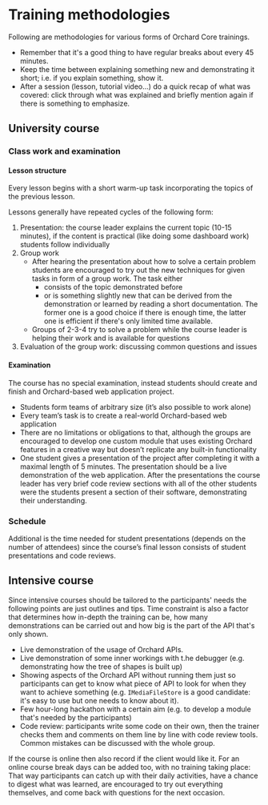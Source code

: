 # Training methodologies



Following are methodologies for various forms of Orchard Core trainings.

- Remember that it's a good thing to have regular breaks about every 45 minutes.
- Keep the time between explaining something new and demonstrating it short; i.e. if you explain something, show it.
- After a session (lesson, tutorial video...) do a quick recap of what was covered: click through what was explained and briefly mention again if there is something to emphasize.


## University course

### Class work and examination

#### Lesson structure
Every lesson begins with a short warm-up task incorporating the topics of the previous lesson.

Lessons generally have repeated cycles of the following form:

1. Presentation: the course leader explains the current topic (10-15 minutes), if the content is practical (like doing some dashboard work) students follow individually
2. Group work
	- After hearing the presentation about how to solve a certain problem students are encouraged to try out the new techniques for given tasks in form of a group work. The task either
		- consists of the topic demonstrated before
		- or is something slightly new that can be derived from the demonstration or learned by reading a short documentation.
	The former one is a good choice if there is enough time, the latter one is efficient if there's only limited time available.
	- Groups of 2-3-4 try to solve a problem while the course leader is helping their work and is available for questions
3. Evaluation of the group work: discussing common questions and issues

#### Examination
The course has no special examination, instead students should create and finish and Orchard-based web application project.

- Students form teams of arbitrary size (it’s also possible to work alone)
- Every team’s task is to create a real-world Orchard-based web application
- There are no limitations or obligations to that, although the groups are encouraged to develop one custom module that uses existing Orchard features in a creative way but doesn’t replicate any built-in functionality
- One student gives a presentation of the project after completing it with a maximal length of 5 minutes. The presentation should be a live demonstration of the web application. After the presentations the course leader has very brief code review sections with all of the other students were the students present a section of their software, demonstrating their understanding.

### Schedule

Additional is the time needed for student presentations (depends on the number of attendees) since the course’s final lesson consists of student presentations and code reviews.


## Intensive course

Since intensive courses should be tailored to the participants' needs the following points are just outlines and tips. Time constraint is also a factor that determines how in-depth the training can be, how many demonstrations can be carried out and how big is the part of the API that's only shown.

- Live demonstration of the usage of Orchard APIs.
- Live demonstration of some inner workings with t.he debugger (e.g. demonstrating how the tree of shapes is built up)
- Showing aspects of the Orchard API without running them just so participants can get to know what piece of API to look for when they want to achieve something (e.g. `IMediaFileStore` is a good candidate: it's easy to use but one needs to know about it).
- Few hour-long hackathon with a certain aim (e.g. to develop a module that's needed by the participants)
- Code review: participants write some code on their own, then the trainer checks them and comments on them line by line with code review tools. Common mistakes can be discussed with the whole group.

If the course is online then also record if the client would like it. For an online course break days can be added too, with no training taking place: That way participants can catch up with their daily activities, have a chance to digest what was learned, are encouraged to try out everything themselves, and come back with questions for the next occasion.